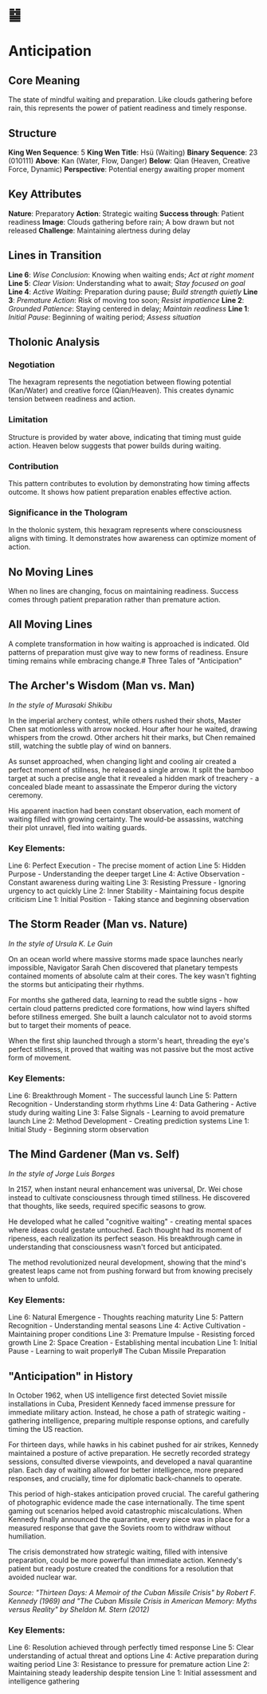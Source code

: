 # ䷄ 
# Anticipation

## Core Meaning
The state of mindful waiting and preparation. Like clouds gathering before rain, this represents the power of patient readiness and timely response.

## Structure
**King Wen Sequence**: 5
**King Wen Title**: Hsü (Waiting)
**Binary Sequence**: 23 (010111)
**Above**: Kan (Water, Flow, Danger)
**Below**: Qian (Heaven, Creative Force, Dynamic)
**Perspective**: Potential energy awaiting proper moment

## Key Attributes
**Nature**: Preparatory
**Action**: Strategic waiting
**Success through**: Patient readiness
**Image**: Clouds gathering before rain; A bow drawn but not released
**Challenge**: Maintaining alertness during delay

## Lines in Transition
**Line 6**: *Wise Conclusion*: Knowing when waiting ends; *Act at right moment*
**Line 5**: *Clear Vision*: Understanding what to await; *Stay focused on goal*
**Line 4**: *Active Waiting*: Preparation during pause; *Build strength quietly*
**Line 3**: *Premature Action*: Risk of moving too soon; *Resist impatience*
**Line 2**: *Grounded Patience*: Staying centered in delay; *Maintain readiness*
**Line 1**: *Initial Pause*: Beginning of waiting period; *Assess situation*

## Tholonic Analysis
### Negotiation
The hexagram represents the negotiation between flowing potential (Kan/Water) and creative force (Qian/Heaven). This creates dynamic tension between readiness and action.

### Limitation
Structure is provided by water above, indicating that timing must guide action. Heaven below suggests that power builds during waiting.

### Contribution
This pattern contributes to evolution by demonstrating how timing affects outcome. It shows how patient preparation enables effective action.

### Significance in the Thologram
In the tholonic system, this hexagram represents where consciousness aligns with timing. It demonstrates how awareness can optimize moment of action.

## No Moving Lines
When no lines are changing, focus on maintaining readiness. Success comes through patient preparation rather than premature action.

## All Moving Lines
A complete transformation in how waiting is approached is indicated. Old patterns of preparation must give way to new forms of readiness. Ensure timing remains while embracing change.# Three Tales of "Anticipation"

## The Archer's Wisdom (Man vs. Man)
*In the style of Murasaki Shikibu*

In the imperial archery contest, while others rushed their shots, Master Chen sat motionless with arrow nocked. Hour after hour he waited, drawing whispers from the crowd. Other archers hit their marks, but Chen remained still, watching the subtle play of wind on banners.

As sunset approached, when changing light and cooling air created a perfect moment of stillness, he released a single arrow. It split the bamboo target at such a precise angle that it revealed a hidden mark of treachery - a concealed blade meant to assassinate the Emperor during the victory ceremony.

His apparent inaction had been constant observation, each moment of waiting filled with growing certainty. The would-be assassins, watching their plot unravel, fled into waiting guards.

### Key Elements:
Line 6: Perfect Execution - The precise moment of action
Line 5: Hidden Purpose - Understanding the deeper target
Line 4: Active Observation - Constant awareness during waiting
Line 3: Resisting Pressure - Ignoring urgency to act quickly
Line 2: Inner Stability - Maintaining focus despite criticism
Line 1: Initial Position - Taking stance and beginning observation

## The Storm Reader (Man vs. Nature)
*In the style of Ursula K. Le Guin*

On an ocean world where massive storms made space launches nearly impossible, Navigator Sarah Chen discovered that planetary tempests contained moments of absolute calm at their cores. The key wasn't fighting the storms but anticipating their rhythms.

For months she gathered data, learning to read the subtle signs - how certain cloud patterns predicted core formations, how wind layers shifted before stillness emerged. She built a launch calculator not to avoid storms but to target their moments of peace.

When the first ship launched through a storm's heart, threading the eye's perfect stillness, it proved that waiting was not passive but the most active form of movement.

### Key Elements:
Line 6: Breakthrough Moment - The successful launch
Line 5: Pattern Recognition - Understanding storm rhythms
Line 4: Data Gathering - Active study during waiting
Line 3: False Signals - Learning to avoid premature launch
Line 2: Method Development - Creating prediction systems
Line 1: Initial Study - Beginning storm observation

## The Mind Gardener (Man vs. Self)
*In the style of Jorge Luis Borges*

In 2157, when instant neural enhancement was universal, Dr. Wei chose instead to cultivate consciousness through timed stillness. He discovered that thoughts, like seeds, required specific seasons to grow.

He developed what he called "cognitive waiting" - creating mental spaces where ideas could gestate untouched. Each thought had its moment of ripeness, each realization its perfect season. His breakthrough came in understanding that consciousness wasn't forced but anticipated.

The method revolutionized neural development, showing that the mind's greatest leaps came not from pushing forward but from knowing precisely when to unfold.

### Key Elements:
Line 6: Natural Emergence - Thoughts reaching maturity
Line 5: Pattern Recognition - Understanding mental seasons
Line 4: Active Cultivation - Maintaining proper conditions
Line 3: Premature Impulse - Resisting forced growth
Line 2: Space Creation - Establishing mental incubation
Line 1: Initial Pause - Learning to wait properly# The Cuban Missile Preparation

## "Anticipation" in History

In October 1962, when US intelligence first detected Soviet missile installations in Cuba, President Kennedy faced immense pressure for immediate military action. Instead, he chose a path of strategic waiting - gathering intelligence, preparing multiple response options, and carefully timing the US reaction.

For thirteen days, while hawks in his cabinet pushed for air strikes, Kennedy maintained a posture of active preparation. He secretly recorded strategy sessions, consulted diverse viewpoints, and developed a naval quarantine plan. Each day of waiting allowed for better intelligence, more prepared responses, and crucially, time for diplomatic back-channels to operate.

This period of high-stakes anticipation proved crucial. The careful gathering of photographic evidence made the case internationally. The time spent gaming out scenarios helped avoid catastrophic miscalculations. When Kennedy finally announced the quarantine, every piece was in place for a measured response that gave the Soviets room to withdraw without humiliation.

The crisis demonstrated how strategic waiting, filled with intensive preparation, could be more powerful than immediate action. Kennedy's patient but ready posture created the conditions for a resolution that avoided nuclear war.

*Source: "Thirteen Days: A Memoir of the Cuban Missile Crisis" by Robert F. Kennedy (1969) and "The Cuban Missile Crisis in American Memory: Myths versus Reality" by Sheldon M. Stern (2012)*

### Key Elements:
Line 6: Resolution achieved through perfectly timed response
Line 5: Clear understanding of actual threat and options
Line 4: Active preparation during waiting period
Line 3: Resistance to pressure for premature action
Line 2: Maintaining steady leadership despite tension
Line 1: Initial assessment and intelligence gathering